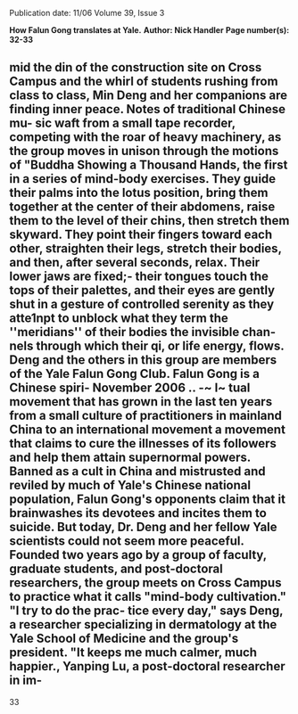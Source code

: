 Publication date: 11/06
Volume 39, Issue 3

**How Falun Gong translates at Yale.**
**Author: Nick Handler**
**Page number(s): 32-33**

mid the din of the construction site on Cross 
Campus and the whirl of students rushing from 
class to class, Min Deng and her companions are 
finding inner peace. Notes of traditional Chinese mu-
sic waft from a small tape recorder, competing with the 
roar of heavy machinery, as the group moves in unison 
through the motions of "Buddha Showing a Thousand 
Hands, the first in a series of mind-body exercises. 
They guide their palms into the lotus position, bring them 
together at the center of their abdomens, raise them to 
the level of their chins, then stretch them skyward. They 
point their fingers toward each other, straighten their legs, 
stretch their bodies, and then, after several seconds, relax. 
Their lower jaws are fixed;- their tongues touch the tops of 
their palettes, and their eyes are gently shut in a gesture of 
controlled serenity as they atte1npt to unblock what they 
term the ''meridians'' of their bodies the invisible chan-
nels through which their qi, or life energy, flows. 
Deng and the others in this group are members of the 
Yale Falun Gong Club. Falun Gong is a Chinese spiri-
November 2006 
.. 
-~ 
l~ 
tual movement that has grown in the last ten years 
from a small culture of practitioners in mainland 
China to an international movement 
a movement 
that claims to cure the illnesses of its followers and 
help them attain supernormal powers. Banned as a 
cult in China and mistrusted and reviled by much 
of Yale's Chinese national population, Falun Gong's 
opponents claim that it brainwashes its devotees 
and incites them to suicide. But today, Dr. Deng 
and her fellow Yale scientists could not seem more 
peaceful. 
Founded two years ago by a group of faculty, 
graduate students, and post-doctoral researchers, the 
group meets on Cross Campus to practice what it 
calls "mind-body cultivation." "I try to do the prac-
tice every day," says Deng, a researcher specializing 
in dermatology at the Yale School of Medicine and 
the group's president. "It keeps me much calmer, 
much happier., 
Yanping Lu, a post-doctoral researcher in im-
---
33